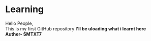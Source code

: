 # Learning
Hello People,<br> This is my first GitHub repository <b>
I'll be uloading what i learnt here
<br>
Auther- SMTXT7 
